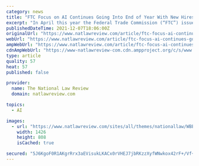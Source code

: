 ```yaml
---
category: news
title: "FTC Focus on AI Continues Going Into End of Year With New Hires"
excerpt: "In April this year the Federal Trade Commission (“FTC”) issued a press release (the “April Release”) signaling the agency’s focus on advances in artificial intelligence ("
publishedDateTime: 2021-12-07T18:06:00Z
originalUrl: "https://www.natlawreview.com/article/ftc-focus-ai-continues-going-end-year-new-hires"
webUrl: "https://www.natlawreview.com/article/ftc-focus-ai-continues-going-end-year-new-hires"
ampWebUrl: "https://www.natlawreview.com/article/ftc-focus-ai-continues-going-end-year-new-hires?amp"
cdnAmpWebUrl: "https://www-natlawreview-com.cdn.ampproject.org/c/s/www.natlawreview.com/article/ftc-focus-ai-continues-going-end-year-new-hires?amp"
type: article
quality: 57
heat: 57
published: false

provider:
  name: The National Law Review
  domain: natlawreview.com

topics:
  - AI

images:
  - url: "https://www.natlawreview.com/sites/all/themes/nationallaw/WBE_Seal_RGB.png"
    width: 1426
    height: 808
    isCached: true

secured: "5J6KgoF0R1AKgrRrx3aEVisukLKACx0rVHEJ7jbRKzzXyfWNwkox42rF+/Vf+GfdyDqJpZoLommzXEeBYlG55qP+K/EK3ImxYncUNi47puPrysH8mbIrWYbIq9//VqI4G6RT1MYo8fo7fJqeHwjtoqlwIZhi67gpNiEN+iQBYK8uRcYx5TQtHFtRx4tsR8VBdSOkXlTvAKOAksRM0bohocqspNBvCkv6RrC67OZXo3dGSGIqHHfVAnWixMdgg9WTq3NYje2MXu88DjEucTxomgnEiR79P/pc7zo7HA6n2tIS3C/0Ei/eJIHfZueY19y2gR+/jXc9ddFTpiaj3aSpKGWjQa31xmbT7HrmXSKLX5U=;vpDgq467dFe5EP04abw3/A=="
---
```


